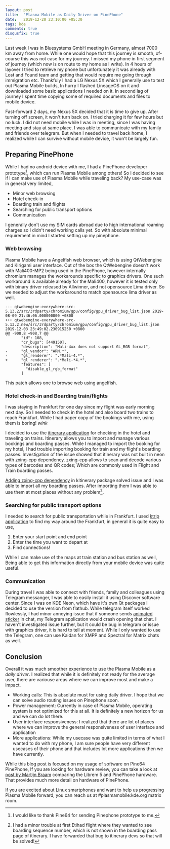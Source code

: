 ```yaml
---
layout: post
title:  "Plasma Mobile as Daily Driver on PinePhone"
date:   2019-12-20 23:10:00 +05:30
tags: kde
comments: true
disqusfix: true
---
```


Last week I was in Bluesystems GmbH meeting in Germany, almost 7000 km away from home. While one would hope that this journey is smooth, of-course this was not case for my journey. I missed my phone in first segment of journey (which now is on route to my home as I write). In 4 hours of layover I tried to retrieve my phone but unfortunately it was already with Lost and Found team and getting that would require me going through immigration etc. Thankfuly I had a LG Nexus 5X which I generally use to test out Plasma Mobile builds, In hurry I flashed LineageOS on it and downloaded some basic applications I needed on it. In second lag of journey I spent time copying some of required documents and files to mobile device.

Fast-forward 2 days, my Nexus 5X decided that it is time to give up. After turning off screen, it won't turn back on. I tried charging it for few hours but no luck. I did not need mobile while I was in meeting, since I was having meeting and stay at same place. I was able to communicate with my family and friends over telegram. But when I needed to travel back home, I realized while I can survive without mobile device, it won't be largely fun.

## Preparing PinePhone

While I had no android device with me, I had a PinePhone developer prototype[^1], which can run Plasma Mobile among others! So I decided to see if I can make use of Plasma Mobile while traveling back? My use-case was in general very limited,

- Minor web browsing
- Hotel check-in
- Boarding train and flights
- Searching for public transport options
- Communication

I generally don't use my SIM cards abroad due to high international roaming charges so I didn't need working calls yet. So with absolute minimal requirement in mind I started setting up my pinephone.

### Web browsing

Plasma Mobile have a Angelfish web browser, which is using QtWebengine and Kirigami user interface. Out of the box the QtWebengine doesn't work with Mali400-MP2 being used in the PinePhone, however internally chromium manages the workarounds specific to graphics drivers. One such workaround is available already for the Mali400, however it is tested only with binary driver released by Allwinner, and not opensource Lima driver. So we needed to adjust the workaround to match opensource lima driver as well.
```
--- qtwebengine-everywhere-src-5.13.2/src/3rdparty/chromium/gpu/config/gpu_driver_bug_list.json 2019-08-09 21:46:06.000000000 +0800
+++ qtwebengine-everywhere-src-5.13.2.new/src/3rdparty/chromium/gpu/config/gpu_driver_bug_list.json     2019-12-03 23:49:02.230915250 +0800
@@ -908,8 +908,7 @@
       "id": 108,
       "cr_bugs": [449150],
       "description": "Mali-4xx does not support GL_RGB format",
-      "gl_vendor": "ARM.*",
-      "gl_renderer": ".*Mali-4.*",
+      "gl_renderer": ".*Mali-*4.*",
       "features": [
         "disable_gl_rgb_format"
       ]

```
This patch allows one to browse web using angelfish.

### Hotel check-in and Boarding train/flights

I was staying in Frankfurt for one day since my flight was early morning next day. So I needed to check in the hotel and also board two trains to reach Frankfurt. While I had paper copy of the bookings with me, using them is boring! *wink*

I decided to use the [itinerary application](https://invent.kde.org/kde/itinerary) for checking in the hotel and traveling on trains. Itinerary allows you to import and manage various bookings and boarding passes. While I managed to import the booking for my hotel, I had trouble importing booking for train and my flight's boarding passes. Investigation of the issue showed that itinerary was not built in neon with zxing-cpp dependency. zxing-cpp allows to scan and decode various types of barcodes and QR codes; Which are commonly used in Flight and Train boarding passes.

[Adding zxing-cpp dependency](https://packaging.neon.kde.org/kde/kitinerary.git/commit/?h=Neon/unstable&id=2ba0e954405e46ab95166eda6c1d5630d2527b32) in kitinerary package solved issue and I was able to import all my boarding passes. After importing them I was able to use them at most places without any problem[^2].

### Searching for public transport options

I needed to search for public transportation while in Frankfurt. I used [ktrip application](https://invent.kde.org/kde/ktrip) to find my way around the Frankfurt, in general it is quite easy to use,

1. Enter your start point and end point
2. Enter the time you want to depart at
3. Find connections!

While I can make use of the maps at train station and bus station as well, Being able to get this information directly from your mobile device was quite useful.

### Communication

During travel I was able to connect with friends, family and colleagues using Telegram messanger, I was able to easily install it using Discover software center. Since I was on KDE Neon, which have it's own Qt packages I decided to use the version from flathub. While telegram itself worked flowlessly, I had minor annoying issue that if someone sends [animated sticker](https://telegram.org/blog/animated-stickers) in chat, my Telegram application would crash opening that chat. I haven't investigated issue further, but it could be bug in telegram or issue with graphics driver, it is hard to tell at moment. While I only wanted to use the Telegram, one can use Kaidan for XMPP and Spectral for Matrix chats as well.

## Conclusion

Overall it was much smoother experience to use the Plasma Mobile as a *daily driver*. I realized that while it is definitely not ready for the average user, there are variouse areas where we can improve most and make a impact.

- Working calls: This is absolute must for using daily driver. I hope that we can solve audio routing issues on Pinephone soon.
- Power management: Currently in case of Plasma Mobile, operating system is not optimized for this at all. It is definitely a new horizon for us and we can do lot there.
- User interface responsiveness: I realized that there are lot of places where we can improve the general responsiveness of user interface and application
- More applications: While my usecase was quite limited in terms of what I wanted to do with my phone, I am sure people have very different usecases of their phone and that includes lot more applications then we have currently.

While this blog post is focused on my usage of software on Pine64 PinePhone, If you are looking for hardware review, you can take a look at [post by Martijn Braam](https://tuxphones.com/yet-another-librem-5-and-pinephone-linux-smartphone-comparison/) comparing the Librem 5 and PinePhone hardware. That provides much more detail on hardware of PinePhone.

If you are excited about Linux smartphones and want to help us progressing Plasma Mobile forward, you can reach us at #plasmamobile:kde.org matrix room.

[^1]: I would like to thank Pine64 for sending Pinephone prototype to me.
[^2]: I had a minor trouble at first Etihad flight where they wanted to see boarding sequence number, which is not shown in the boarding pass page of itinerary. I have forwarded that bug to itinerary devs so that will be solved!
